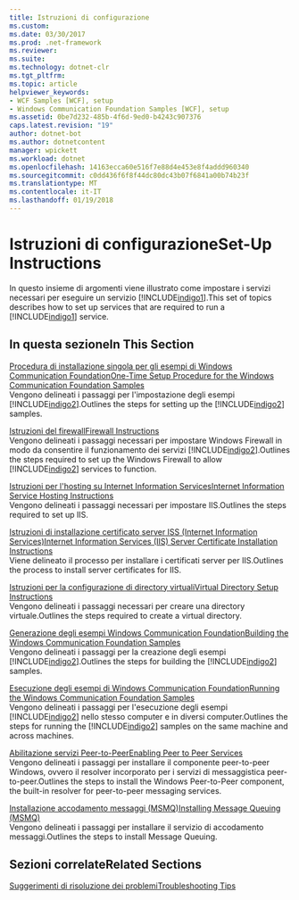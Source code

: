 ```yaml
---
title: Istruzioni di configurazione
ms.custom: 
ms.date: 03/30/2017
ms.prod: .net-framework
ms.reviewer: 
ms.suite: 
ms.technology: dotnet-clr
ms.tgt_pltfrm: 
ms.topic: article
helpviewer_keywords:
- WCF Samples [WCF], setup
- Windows Communication Foundation Samples [WCF], setup
ms.assetid: 0be7d232-485b-4f6d-9ed0-b4243c907376
caps.latest.revision: "19"
author: dotnet-bot
ms.author: dotnetcontent
manager: wpickett
ms.workload: dotnet
ms.openlocfilehash: 14163ecca60e516f7e88d4e453e8f4addd960340
ms.sourcegitcommit: c0dd436f6f8f44dc80dc43b07f6841a00b74b23f
ms.translationtype: MT
ms.contentlocale: it-IT
ms.lasthandoff: 01/19/2018
---
```

# <a name="set-up-instructions"></a><span data-ttu-id="7c7b7-102">Istruzioni di configurazione</span><span class="sxs-lookup"><span data-stu-id="7c7b7-102">Set-Up Instructions</span></span>
<span data-ttu-id="7c7b7-103">In questo insieme di argomenti viene illustrato come impostare i servizi necessari per eseguire un servizio [!INCLUDE[indigo1](../../../../includes/indigo1-md.md)].</span><span class="sxs-lookup"><span data-stu-id="7c7b7-103">This set of topics describes how to set up services that are required to run a [!INCLUDE[indigo1](../../../../includes/indigo1-md.md)] service.</span></span>  
  
## <a name="in-this-section"></a><span data-ttu-id="7c7b7-104">In questa sezione</span><span class="sxs-lookup"><span data-stu-id="7c7b7-104">In This Section</span></span>  
 [<span data-ttu-id="7c7b7-105">Procedura di installazione singola per gli esempi di Windows Communication Foundation</span><span class="sxs-lookup"><span data-stu-id="7c7b7-105">One-Time Setup Procedure for the Windows Communication Foundation Samples</span></span>](../../../../docs/framework/wcf/samples/one-time-setup-procedure-for-the-wcf-samples.md)  
 <span data-ttu-id="7c7b7-106">Vengono delineati i passaggi per l'impostazione degli esempi [!INCLUDE[indigo2](../../../../includes/indigo2-md.md)].</span><span class="sxs-lookup"><span data-stu-id="7c7b7-106">Outlines the steps for setting up the [!INCLUDE[indigo2](../../../../includes/indigo2-md.md)] samples.</span></span>  
  
 [<span data-ttu-id="7c7b7-107">Istruzioni del firewall</span><span class="sxs-lookup"><span data-stu-id="7c7b7-107">Firewall Instructions</span></span>](../../../../docs/framework/wcf/samples/firewall-instructions.md)  
 <span data-ttu-id="7c7b7-108">Vengono delineati i passaggi necessari per impostare Windows Firewall in modo da consentire il funzionamento dei servizi [!INCLUDE[indigo2](../../../../includes/indigo2-md.md)].</span><span class="sxs-lookup"><span data-stu-id="7c7b7-108">Outlines the steps required to set up the Windows Firewall to allow [!INCLUDE[indigo2](../../../../includes/indigo2-md.md)] services to function.</span></span>  
  
 [<span data-ttu-id="7c7b7-109">Istruzioni per l'hosting su Internet Information Services</span><span class="sxs-lookup"><span data-stu-id="7c7b7-109">Internet Information Service Hosting Instructions</span></span>](../../../../docs/framework/wcf/samples/internet-information-service-hosting-instructions.md)  
 <span data-ttu-id="7c7b7-110">Vengono delineati i passaggi necessari per impostare IIS.</span><span class="sxs-lookup"><span data-stu-id="7c7b7-110">Outlines the steps required to set up IIS.</span></span>  
  
 [<span data-ttu-id="7c7b7-111">Istruzioni di installazione certificato server ISS (Internet Information Services)</span><span class="sxs-lookup"><span data-stu-id="7c7b7-111">Internet Information Services (IIS) Server Certificate Installation Instructions</span></span>](../../../../docs/framework/wcf/samples/iis-server-certificate-installation-instructions.md)  
 <span data-ttu-id="7c7b7-112">Viene delineato il processo per installare i certificati server per IIS.</span><span class="sxs-lookup"><span data-stu-id="7c7b7-112">Outlines the process to install server certificates for IIS.</span></span>  
  
 [<span data-ttu-id="7c7b7-113">Istruzioni per la configurazione di directory virtuali</span><span class="sxs-lookup"><span data-stu-id="7c7b7-113">Virtual Directory Setup Instructions</span></span>](../../../../docs/framework/wcf/samples/virtual-directory-setup-instructions.md)  
 <span data-ttu-id="7c7b7-114">Vengono delineati i passaggi necessari per creare una directory virtuale.</span><span class="sxs-lookup"><span data-stu-id="7c7b7-114">Outlines the steps required to create a virtual directory.</span></span>  
  
 [<span data-ttu-id="7c7b7-115">Generazione degli esempi Windows Communication Foundation</span><span class="sxs-lookup"><span data-stu-id="7c7b7-115">Building the Windows Communication Foundation Samples</span></span>](../../../../docs/framework/wcf/samples/building-the-samples.md)  
 <span data-ttu-id="7c7b7-116">Vengono delineati i passaggi per la creazione degli esempi [!INCLUDE[indigo2](../../../../includes/indigo2-md.md)].</span><span class="sxs-lookup"><span data-stu-id="7c7b7-116">Outlines the steps for building the [!INCLUDE[indigo2](../../../../includes/indigo2-md.md)] samples.</span></span>  
  
 [<span data-ttu-id="7c7b7-117">Esecuzione degli esempi di Windows Communication Foundation</span><span class="sxs-lookup"><span data-stu-id="7c7b7-117">Running the Windows Communication Foundation Samples</span></span>](../../../../docs/framework/wcf/samples/running-the-samples.md)  
 <span data-ttu-id="7c7b7-118">Vengono delineati i passaggi per l'esecuzione degli esempi [!INCLUDE[indigo2](../../../../includes/indigo2-md.md)] nello stesso computer e in diversi computer.</span><span class="sxs-lookup"><span data-stu-id="7c7b7-118">Outlines the steps for running the [!INCLUDE[indigo2](../../../../includes/indigo2-md.md)] samples on the same machine and across machines.</span></span>  
  
 [<span data-ttu-id="7c7b7-119">Abilitazione servizi Peer-to-Peer</span><span class="sxs-lookup"><span data-stu-id="7c7b7-119">Enabling Peer to Peer Services</span></span>](http://msdn.microsoft.com/library/e7a0fcf4-b0e5-4b26-a7e3-f0f37b60a1f9)  
 <span data-ttu-id="7c7b7-120">Vengono delineati i passaggi per installare il componente peer-to-peer Windows, ovvero il resolver incorporato per i servizi di messaggistica peer-to-peer.</span><span class="sxs-lookup"><span data-stu-id="7c7b7-120">Outlines the steps to install the Windows Peer-to-Peer component, the built-in resolver for peer-to-peer messaging services.</span></span>  
  
 [<span data-ttu-id="7c7b7-121">Installazione accodamento messaggi (MSMQ)</span><span class="sxs-lookup"><span data-stu-id="7c7b7-121">Installing Message Queuing (MSMQ)</span></span>](../../../../docs/framework/wcf/samples/installing-message-queuing-msmq.md)  
 <span data-ttu-id="7c7b7-122">Vengono delineati i passaggi per installare il servizio di accodamento messaggi.</span><span class="sxs-lookup"><span data-stu-id="7c7b7-122">Outlines the steps to install Message Queuing.</span></span>  
  
## <a name="related-sections"></a><span data-ttu-id="7c7b7-123">Sezioni correlate</span><span class="sxs-lookup"><span data-stu-id="7c7b7-123">Related Sections</span></span>  
 [<span data-ttu-id="7c7b7-124">Suggerimenti di risoluzione dei problemi</span><span class="sxs-lookup"><span data-stu-id="7c7b7-124">Troubleshooting Tips</span></span>](http://msdn.microsoft.com/library/8787c877-5e96-42da-8214-fa737a38f10b)
